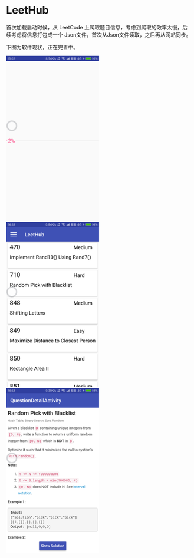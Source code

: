 # LeetHub

  首次加载启动时候，从 LeetCode 上爬取题目信息，考虑到爬取的效率太慢，后续考虑将信息打包成一个 Json文件，首次从Json文件读取，之后再从网站同步。

  下图为软件现状，正在完善中。

<img src="./pictures/0.png" width="50%" height="50%" /> 

<img src="./pictures/1.png" width="50%" height="50%" />

<img src="./pictures/2.png" width="50%" height="50%" />